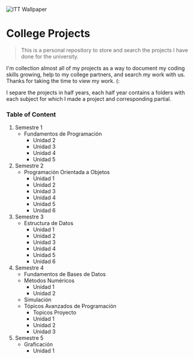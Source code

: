 
![ITT Wallpaper](/source/wallpaper_itt.png)

# College Projects

> This is a personal repository to store and search the projects I have done for the university.

I'm collection almost all of my projects as a way to document my coding skills growing, help to my college partners, and search my work with us. Thanks for taking the time to view my work. (:

I separe the projects in half years, each half year contains a folders with each subject for which I made a project and corresponding partial.


### Table of Content
1. Semestre 1
    - Fundamentos de Programación
        - Unidad 2
        - Unidad 3
        - Unidad 4
        - Unidad 5
2. Semestre 2
    - Programación Orientada a Objetos
        - Unidad 1
        - Unidad 2
        - Unidad 3
        - Unidad 4
        - Unidad 5
        - Unidad 6
3. Semestre 3
    - Estructura de Datos
        - Unidad 1
        - Unidad 2
        - Unidad 3
        - Unidad 4
        - Unidad 5
        - Unidad 6
4. Semestre 4
    - Fundamentos de Bases de Datos
    - Métodos Numéricos
        - Unidad 1
        - Unidad 2
    - Simulación
    - Tópicos Avanzados de Programación
        - Topicos Proyecto
        - Unidad 1
        - Unidad 2
        - Unidad 3
5. Semestre 5
    - Graficación
        - Unidad 1
    
